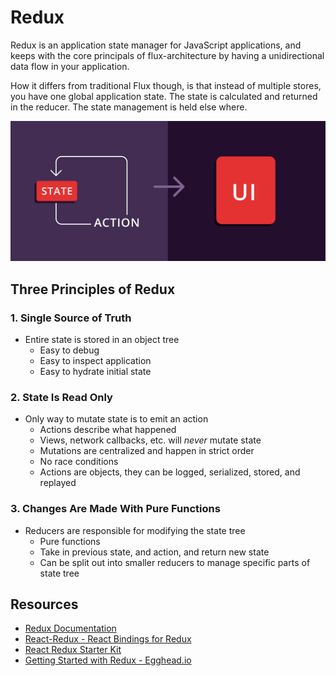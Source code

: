 # Redux

Redux is an application state manager for JavaScript applications, and keeps with the core principals of flux-architecture by having a unidirectional data flow in your application.

How it differs from traditional Flux though, is that instead of multiple stores, you have one global application state. The state is calculated and returned in the reducer. The state management is held else where.

![](../../images/flux.jpg)


## Three Principles of Redux

### 1. Single Source of Truth

- Entire state is stored in an object tree
	- Easy to debug
	- Easy to inspect application
	- Easy to hydrate initial state

### 2. State Is Read Only

- Only way to mutate state is to emit an action
	- Actions describe what happened
	- Views, network callbacks, etc. will _never_ mutate state
	- Mutations are centralized and happen in strict order
	- No race conditions
	- Actions are objects, they can be logged, serialized, stored, and replayed

### 3. Changes Are Made With Pure Functions

- Reducers are responsible for modifying the state tree
	- Pure functions
	- Take in previous state, and action, and return new state
	- Can be split out into smaller reducers to manage specific parts of state tree


## Resources

* [Redux Documentation](http://redux.js.org/)
* [React-Redux - React Bindings for Redux](https://github.com/reactjs/react-redux)
* [React Redux Starter Kit](https://github.com/rangle/react-redux-starter)
* [Getting Started with Redux - Egghead.io](https://egghead.io/series/getting-started-with-redux)
